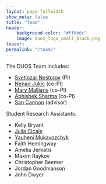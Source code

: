 ```yaml
---
layout: page-fullwidth
show_meta: false
title: "Team"
header:
    background-color: "#ffbb6c"
    image: duos_logo_small_black.png
teaser:
permalink: "/team/"
---
```


The DUOS Team includes:

- [Svetlozar Nestorov](http://www.luc.edu/quinlan/faculty/svetlozarnestorov.shtml) (PI) 
- [Nenad Jukic](http://www.luc.edu/quinlan/faculty/nenadjuki.shtml) (co-PI)
- [Mary Malliaris](http://www.luc.edu/quinlan/faculty/marymalliaris.shtml) (co-PI)
- [Abhishek Sharma](http://www.luc.edu/quinlan/faculty/abhisheksharma.shtml) (co-PI)
- [San Cannon](https://www.kansascityfed.org/people/sandracannon) (advisor)

Student Research Assistants:

- Kelly Bryant
- [Julia Cicale](https://github.com/jcicale)
- [Yauheni Mukavozchyk](https://github.com/ymukavozchyk)
- Faith Hemingway
- Amelia Jerkatis
- Maxim Raykov
- Christopher Beemer
- Jordan Goodmanson
- John Dwyer

